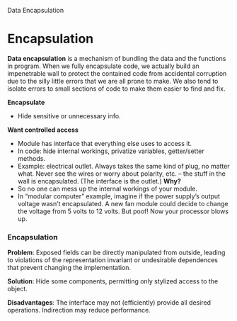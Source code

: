 Data Encapsulation

# Encapsulation #

**Data encapsulation** is a mechanism of bundling the data and the functions in program.
When we fully encapsulate code, we actually build an impenetrable wall to protect the contained code from accidental corruption due to the silly little errors that we are all prone to make.
We also tend to isolate errors to small sections of code to make them easier to find and fix. 

**Encapsulate**
+	Hide sensitive or unnecessary info.

**Want controlled access**
+	Module has interface that everything else uses to access it.
+	In code: hide internal workings, privatize variables, getter/setter methods.
+	Example: electrical outlet. Always takes the same kind of plug, no matter what. Never see the wires or worry about polarity, etc. – the stuff in the wall is encapsulated. (The interface is the outlet.)
**Why?**
+	So no one can mess up the internal workings of your module.
+	In “modular computer” example, imagine if the power supply’s output voltage wasn’t encapsulated. A new fan module could decide to change the voltage from 5 volts to 12 volts. But poof! Now your processor blows up.

### Encapsulation ###

**Problem**: Exposed fields can be directly manipulated from outside, leading to violations of the representation invariant or undesirable dependences that prevent changing the implementation.

**Solution**: Hide some components, permitting only stylized access to the object.

**Disadvantages**: The interface may not (efficiently) provide all desired operations. Indirection may reduce performance.
